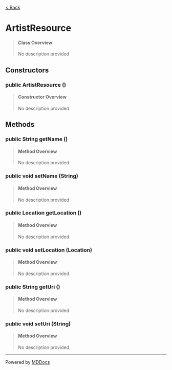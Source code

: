 [< Back](..)
# ArtistResource #
>#### Class Overview ####
>No description provided
## Constructors ##
### public ArtistResource () ###
>#### Constructor Overview ####
>No description provided
>
## Methods ##
### public String getName () ###
>#### Method Overview ####
>No description provided
>
### public void setName (String) ###
>#### Method Overview ####
>No description provided
>
### public Location getLocation () ###
>#### Method Overview ####
>No description provided
>
### public void setLocation (Location) ###
>#### Method Overview ####
>No description provided
>
### public String getUri () ###
>#### Method Overview ####
>No description provided
>
### public void setUri (String) ###
>#### Method Overview ####
>No description provided
>

---
Powered by [MDDocs](https://github.com/VRCube/MDDocs)